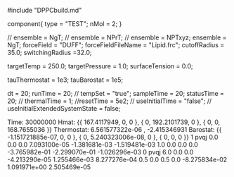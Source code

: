 <OpenMD version=1>
  <MetaData>
 
#include "DPPCbuild.md"
 
component{
  type = "TEST";
  nMol = 2;
}

// ensemble = NgT;
// ensemble = NPrT;
// ensemble = NPTxyz;
ensemble = NgT;
forceField = "DUFF";
forceFieldFileName = "Lipid.frc";
cutoffRadius = 35.0;
switchingRadius =32.0;
 
targetTemp = 250.0;
targetPressure = 1.0;
surfaceTension = 0.0;
 
tauThermostat = 1e3;
tauBarostat = 1e5;
 
dt = 20;
runTime = 20;
// tempSet = "true";
sampleTime = 20;
statusTime = 20;
// thermalTime = 1;
//resetTime = 5e2;
// useInitialTime = "false";
// useInitialExtendedSystemState = false;
 
  </MetaData>
  <Snapshot>
    <FrameData>
        Time: 30000000
        Hmat: {{ 167.4117949, 0, 0 }, { 0, 192.2101739, 0 }, { 0, 0, 168.7655036 }}
  Thermostat: 6.561577322e-06 , -2.415346931
    Barostat: {{ -1.151721885e-07, 0, 0 }, { 0, 5.240323006e-08, 0 }, { 0, 0, 0 }}
    </FrameData>
    <StuntDoubles>
         1    pvqj        0.0       0.0        0.0  7.093100e-05 -1.381681e-03 -1.519481e-03  1.0  0.0  0.0  0.0 -3.765982e-01 -2.299070e-01 -1.026296e-03
         0    pvqj        6.0       0.0        0.0 -4.213290e-05  1.255466e-03  8.277276e-04  0.5  0.0  0.5  0.0 -8.275834e-02  1.091971e+00  2.505469e-05
    </StuntDoubles>
  </Snapshot>
</OpenMD>

